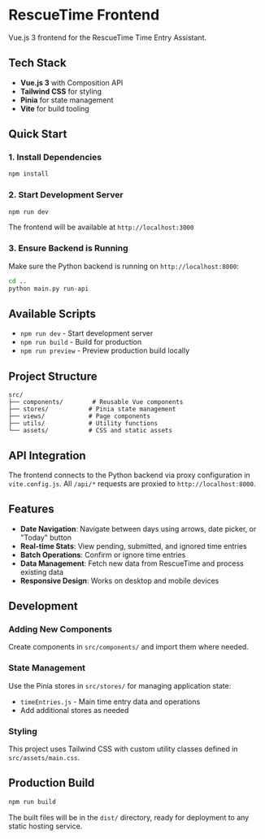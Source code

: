 # RescueTime Frontend

Vue.js 3 frontend for the RescueTime Time Entry Assistant.

## Tech Stack

- **Vue.js 3** with Composition API
- **Tailwind CSS** for styling
- **Pinia** for state management
- **Vite** for build tooling

## Quick Start

### 1. Install Dependencies

```bash
npm install
```

### 2. Start Development Server

```bash
npm run dev
```

The frontend will be available at `http://localhost:3000`

### 3. Ensure Backend is Running

Make sure the Python backend is running on `http://localhost:8000`:

```bash
cd ..
python main.py run-api
```

## Available Scripts

- `npm run dev` - Start development server
- `npm run build` - Build for production
- `npm run preview` - Preview production build locally

## Project Structure

```
src/
├── components/        # Reusable Vue components
├── stores/           # Pinia state management
├── views/            # Page components
├── utils/            # Utility functions
└── assets/           # CSS and static assets
```

## API Integration

The frontend connects to the Python backend via proxy configuration in `vite.config.js`. All `/api/*` requests are proxied to `http://localhost:8000`.

## Features

- **Date Navigation**: Navigate between days using arrows, date picker, or "Today" button
- **Real-time Stats**: View pending, submitted, and ignored time entries
- **Batch Operations**: Confirm or ignore time entries
- **Data Management**: Fetch new data from RescueTime and process existing data
- **Responsive Design**: Works on desktop and mobile devices

## Development

### Adding New Components

Create components in `src/components/` and import them where needed.

### State Management

Use the Pinia stores in `src/stores/` for managing application state:
- `timeEntries.js` - Main time entry data and operations
- Add additional stores as needed

### Styling

This project uses Tailwind CSS with custom utility classes defined in `src/assets/main.css`.

## Production Build

```bash
npm run build
```

The built files will be in the `dist/` directory, ready for deployment to any static hosting service. 